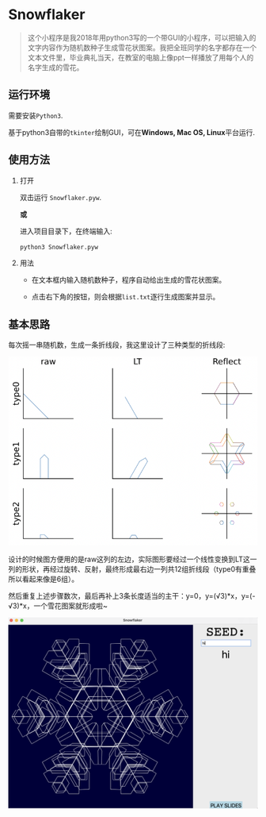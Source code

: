 # Snowflaker

> 这个小程序是我2018年用python3写的一个带GUI的小程序，可以把输入的文字内容作为随机数种子生成雪花状图案。我把全班同学的名字都存在一个文本文件里，毕业典礼当天，在教室的电脑上像ppt一样播放了用每个人的名字生成的雪花。

## 运行环境

需要安装`Python3`. 

基于python3自带的`tkinter`绘制GUI，可在**Windows, Mac OS, Linux**平台运行.

## 使用方法

1. 打开

   双击运行 `Snowflaker.pyw`.

   **或**

   进入项目目录下，在终端输入:

   ```bash
   python3 Snowflaker.pyw
   ```

2. 用法

   - 在文本框内输入随机数种子，程序自动给出生成的雪花状图案。

   - 点击右下角的按钮，则会根据`list.txt`逐行生成图案并显示。

## 基本思路

每次摇一串随机数，生成一条折线段，我这里设计了三种类型的折线段:

![](./illustration.png)

设计的时候图方便用的是raw这列的左边，实际图形要经过一个线性变换到LT这一列的形状，再经过旋转、反射，最终形成最右边一列共12组折线段（type0有重叠所以看起来像是6组）。

然后重复上述步骤数次，最后再补上3条长度适当的主干：y=0，y=(√3)\*x，y=(-√3)\*x，一个雪花图案就形成啦~

![](hi.png)